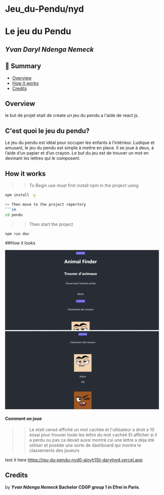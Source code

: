 # Jeu_du-Pendu/nyd
 # Le jeu du Pendu
## _Yvan Daryl Ndenga Nemeck_

## 🐼 Summary

* [Overview](#overview)
* [How it works](#story)
* [Credits](#credits)

## Overview

le but de projet etait de create un jeu du pendu a l'aide de react js.

## C'est quoi le jeu du pendu?


Le jeu du pendu est idéal pour occuper les enfants à l’intérieur. Ludique et amusant, le jeu du pendu est simple à mettre en place. Il se joue à deux, à l’aide d’un papier et d’un crayon. Le but du jeu est de trouver un mot en devinant les lettres qui le composent.

## How it works
>> To Begin use must first install npm in the project using
```sh
npm install -y
```
```sh
>> Then move to the project repertory
```sh
cd pendu
```
>> Then start the project
```
npm run dev
```
##How it looks

<img src="/screen1.jpg" alt="My cool logo"/>
<img src="/screen2.jpg" alt="My cool logo"/>

#### Comment on joue

>>Le etait censé affiché un mot cachée et l'utlisateur a droit a 10 essai pour trouver toute les lettre du mot cachéé
Et afficher si il a perdu ou pas
ca devait aussi montré csi une lettre a deja été utiliser
et posède une sorte de dashboard qui montre le classements des joueurs

test it here
https://jeu-du-pendu-nyd0-aloyh15li-darylnyd.vercel.app
## Credits

 by **_Yvan Ndenga Nemeck_ Bachelor CDGP group 1 in Efrei in Paris**.


